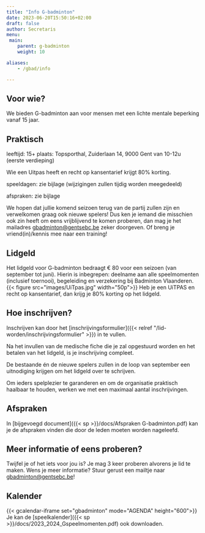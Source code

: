 ```yaml
---
title: "Info G-badminton"
date: 2023-06-20T15:50:16+02:00
draft: false
author: Secretaris
menu:
 main:
    parent: g-badminton
    weight: 10

aliases:
    - /gbad/info

---
```

## Voor wie?
We bieden G-badminton aan voor mensen met een lichte mentale beperking vanaf 15 jaar.

## Praktisch
leeftijd: 15+
plaats: Topsporthal, Zuiderlaan 14, 9000 Gent van 10-12u (eerste verdieping)


Wie een Uitpas heeft en recht op kansentarief krijgt 80% korting.

speeldagen: zie bijlage (wijzigingen zullen tijdig worden meegedeeld)

afspraken: zie bijlage


We hopen dat jullie komend seizoen terug van de partij zullen zijn en verwelkomen graag ook nieuwe spelers!
Dus ken je iemand die misschien ook zin heeft om eens vrijblijvend te komen proberen, dan mag je het mailadres gbadminton@gentsebc.be zeker doorgeven. Of breng je vriend(in)/kennis mee naar een training!


## Lidgeld
Het lidgeld voor G-badminton bedraagt € 80 voor een seizoen (van september tot juni). Hierin is inbegrepen: deelname aan alle speelmomenten (inclusief toernooi), begeleiding en verzekering bij Badminton Vlaanderen.
{{< figure src="images/UiTpas.jpg" width="50p">}}
Heb je een UiTPAS en recht op kansentarief, dan krijg je 80% korting op het lidgeld. 

## Hoe inschrijven?
Inschrijven kan door het [inschrijvingsformulier]({{< relref "/lid-worden/inschrijvingsformulier" >}}) in te vullen.

Na het invullen van de medische fiche die je zal opgestuurd worden en het betalen van het lidgeld, is je inschrijving compleet.

De bestaande én de nieuwe spelers zullen in de loop van september een uitnodiging krijgen om het lidgeld over te schrijven.


Om ieders spelplezier te garanderen en om de organisatie praktisch haalbaar te houden, werken we met een maximaal aantal inschrijvingen.

## Afspraken
In [bijgevoegd document]({{< sp >}}/docs/Afspraken G-badminton.pdf) kan je de afspraken vinden die door de leden moeten worden nageleefd.

## Meer informatie of eens proberen?
Twijfel je of het iets voor jou is? Je mag 3 keer proberen alvorens je lid te maken.
Wens je meer informatie? Stuur gerust een mailtje naar gbadminton@gentsebc.be!

## Kalender
{{< gcalendar-iframe set="gbadminton" mode="AGENDA" height="600">}}   Je kan de [speelkalender]({{< sp >}}/docs/2023_2024_Gspeelmomenten.pdf) ook  downloaden. 
